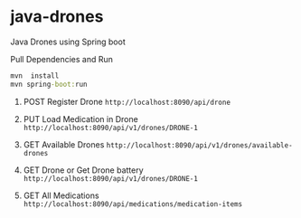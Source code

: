 # java-drones
Java Drones using Spring boot

Pull Dependencies and Run
```cmd
mvn  install
mvn spring-boot:run
```



1. POST Register Drone
    ```http://localhost:8090/api/drone```

2. PUT Load Medication in Drone
    ```http://localhost:8090/api/v1/drones/DRONE-1```

3. GET Available Drones
    ```http://localhost:8090/api/v1/drones/available-drones```

4. GET Drone or Get Drone battery
    ```http://localhost:8090/api/v1/drones/DRONE-1```
    
5. GET All Medications
    ```http://localhost:8090/api/medications/medication-items```

  
